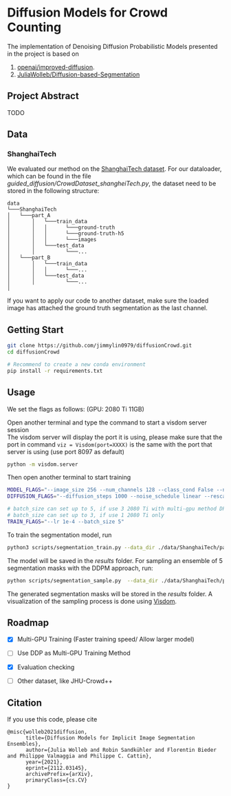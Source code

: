 # **Diffusion Models for Crowd Counting**

The implementation of Denoising Diffusion Probabilistic Models presented in the project is based on 
1. [openai/improved-diffusion](https://github.com/openai/improved-diffusion).
2. [JuliaWolleb/Diffusion-based-Segmentation](https://github.com/JuliaWolleb/Diffusion-based-Segmentation)

## **Project Abstract**

TODO


## **Data**

### **ShanghaiTech**
We evaluated our method on the [ShanghaiTech dataset](https://www.kaggle.com/datasets/tthien/shanghaitech-with-people-density-map).
For our dataloader, which can be found in the file *guided_diffusion/CrowdDataset_shangheiTech.py*, the dataset need to be stored in the following structure:

```
data
└───ShanghaiTech
│   └───part_A
│       │   └───train_data
│       │   │      └───ground-truth
│       │   │      └───ground-truth-h5
│       │   │      └───images
│       │   └───test_data
│       │          └───...
│   └───part_B
│       │   └───train_data
│       │   │      └───...
│       │   └───test_data
│       │          └───...
│

```

If you want to apply our code to another dataset, make sure the loaded image has attached the ground truth segmentation as the last channel.

## **Getting Start**

```bash
git clone https://github.com/jimmylin0979/diffusionCrowd.git
cd diffusionCrowd

# Recommend to create a new conda environment
pip install -r requirements.txt
```

## **Usage**

We set the flags as follows: (GPU: 2080 Ti 11GB)

Open another terminal and type the command to start a visdom server session  
The visdom server will display the port it is using, please make sure that the port in command `viz = Visdom(port=XXXX)` is the same with the port that server is using (use port 8097 as default)

```bash
python -m visdom.server
```

Then open another terminal to start training

```bash
MODEL_FLAGS="--image_size 256 --num_channels 128 --class_cond False --num_res_blocks 2 --num_heads 1 --learn_sigma True --use_scale_shift_norm False --attention_resolutions 16"
DIFFUSION_FLAGS="--diffusion_steps 1000 --noise_schedule linear --rescale_learned_sigmas False --rescale_timesteps False"

# batch_size can set up to 5, if use 3 2080 Ti with multi-gpu method DP 
# batch_size can set up to 3, if use 1 2080 Ti only 
TRAIN_FLAGS="--lr 1e-4 --batch_size 5"
```
To train the segmentation model, run

```bash
python3 scripts/segmentation_train.py --data_dir ./data/ShanghaiTech/part_A/train_data $TRAIN_FLAGS $MODEL_FLAGS $DIFFUSION_FLAGS
```
The model will be saved in the *results* folder.
For sampling an ensemble of 5 segmentation masks with the DDPM approach, run:

```bash
python scripts/segmentation_sample.py  --data_dir ./data/ShanghaiTech/part_A/test_data  --model_path ./results/savedmodel.pt --num_ensemble=5 $MODEL_FLAGS $DIFFUSION_FLAGS
```
The generated segmentation masks will be stored in the *results* folder. A visualization of the sampling process is done using [Visdom](https://github.com/fossasia/visdom).

## **Roadmap**

- [x] Multi-GPU Training (Faster training speed/ Allow larger model)
- [ ] Use DDP as Multi-GPU Training Method
- [x] Evaluation checking
- [ ] Other dataset, like JHU-Crowd++


## **Citation**
If you use this code, please cite

```
@misc{wolleb2021diffusion,
      title={Diffusion Models for Implicit Image Segmentation Ensembles}, 
      author={Julia Wolleb and Robin Sandkühler and Florentin Bieder and Philippe Valmaggia and Philippe C. Cattin},
      year={2021},
      eprint={2112.03145},
      archivePrefix={arXiv},
      primaryClass={cs.CV}
}
```
